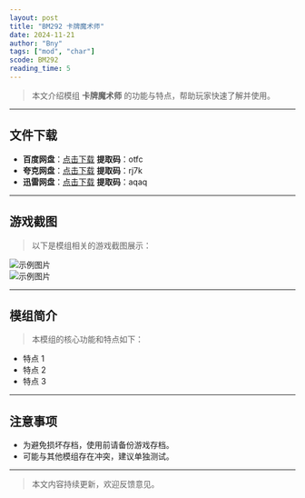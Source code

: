 ```yaml
---
layout: post
title: "BM292 卡牌魔术师"
date: 2024-11-21
author: "Bny"
tags: ["mod", "char"]
scode: BM292
reading_time: 5
---
```


> 本文介绍模组 **卡牌魔术师** 的功能与特点，帮助玩家快速了解并使用。

---





## 文件下载
- **百度网盘**：[点击下载](https://pan.baidu.com/s/1EENgwhrMV8pm3q9Q4l7KsA?pwd=otfc)  **提取码**：otfc  
- **夸克网盘**：[点击下载](https://pan.quark.cn/s/2a425af88436?pwd=rj7k)  **提取码**：rj7k  
- **迅雷网盘**：[点击下载](https://pan.xunlei.com/s/VOCCbSYiGMsB9vNnFIIGt1YFA1?pwd=aqaq)  **提取码**：aqaq  

---

## 游戏截图
> 以下是模组相关的游戏截图展示：

![示例图片](https://example.com/screenshot1.jpg)  
![示例图片](https://example.com/screenshot2.jpg)

---

## 模组简介
> 本模组的核心功能和特点如下：
- 特点 1
- 特点 2
- 特点 3

---

## 注意事项
- 为避免损坏存档，使用前请备份游戏存档。
- 可能与其他模组存在冲突，建议单独测试。

---

> 本文内容持续更新，欢迎反馈意见。
